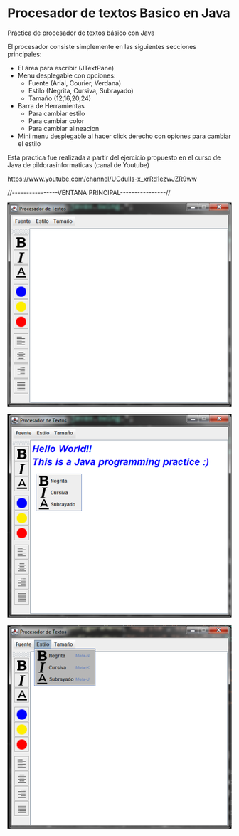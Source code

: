 # Procesador de textos Basico en Java
Práctica de procesador de textos básico con Java

El procesador consiste simplemente en las siguientes secciones principales:
- El área para escribir (JTextPane)
- Menu desplegable con opciones:
  - Fuente (Arial, Courier, Verdana)
  - Estilo (Negrita, Cursiva, Subrayado)
  - Tamaño (12,16,20,24)
- Barra de Herramientas
  - Para cambiar estilo
  - Para cambiar color
  - Para cambiar alineacion
- Mini menu desplegable al hacer click derecho con opiones para cambiar el 
estilo

Esta practica fue realizada a partir del ejercicio propuesto en el curso de Java
de pildorasinformaticas (canal de Youtube)

https://www.youtube.com/channel/UCdulIs-x_xrRd1ezwJZR9ww

//----------------VENTANA PRINCIPAL----------------//

![Screenshot](screenshot.png)

![Screenshot](screenshot2.png)

![Screenshot](screenshot3.png)


